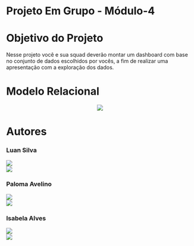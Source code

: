 # Projeto Em Grupo - Módulo-4

# Objetivo do Projeto 

Nesse projeto você e sua squad deverão montar
um dashboard com base no conjunto de dados
escolhidos por vocês, a fim de realizar uma
apresentação com a exploração dos dados.

# Modelo Relacional 

<div align="center">
<img src="https://user-images.githubusercontent.com/113732065/223155933-197c89e9-9a9e-419b-b876-0e5dafda667c.jpeg">
</div>

# Autores 

### Luan Silva
<a style="display: block;" href="https://github.com/luansilva92" target="_blank">
<img src="https://img.shields.io/badge/GitHub-100000?style=for-the-badge&logo=github&logoColor=white">
</a>

<a href="https://www.linkedin.com/in/luan-pereira-14a8556a/" target="_blank">
<img src="https://img.shields.io/badge/LinkedIn-0077B5?style=for-the-badge&logo=linkedin&logoColor=white">
</a>

### Paloma Avelino
<a style="display: block;" href="https://github.com/ipami" target="_blank">
<img src="https://img.shields.io/badge/GitHub-100000?style=for-the-badge&logo=github&logoColor=white">
</a>
<a href="https://www.linkedin.com/in/palomaavelino/" target="_blank">
<img src="https://img.shields.io/badge/LinkedIn-0077B5?style=for-the-badge&logo=linkedin&logoColor=white">
</a>

### Isabela Alves 
<a style="display: block;" href="https://github.com/isabelaalvesc" target="_blank">
<img src="https://img.shields.io/badge/GitHub-100000?style=for-the-badge&logo=github&logoColor=white">
</a>
<a href="https://www.linkedin.com/in/isabela-alves-1ab8951a4/" target="_blank">
<img src="https://img.shields.io/badge/LinkedIn-0077B5?style=for-the-badge&logo=linkedin&logoColor=white">
</a>
